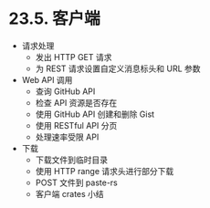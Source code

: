 # 23.5. 客户端

- 请求处理
    - 发出 HTTP GET 请求
    - 为 REST 请求设置自定义消息标头和 URL 参数
- Web API 调用
    - 查询 GitHub API
    - 检查 API 资源是否存在
    - 使用 GitHub API 创建和删除 Gist
    - 使用 RESTful API 分页
    - 处理速率受限 API
- 下载
    - 下载文件到临时目录
    - 使用 HTTP range 请求头进行部分下载
    - POST 文件到 paste-rs
    - 客户端 crates 小结
